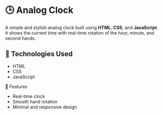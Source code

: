 # 🕒 Analog Clock

A simple and stylish analog clock built using **HTML**, **CSS**, and **JavaScript**.  
It shows the current time with real-time rotation of the hour, minute, and second hands.

## 🔧 Technologies Used
- HTML
- CSS
- JavaScript

 📁 Features
- Real-time clock
- Smooth hand rotation
- Minimal and responsive design
